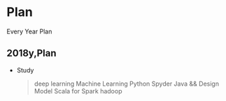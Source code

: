 # Plan
Every Year Plan

## 2018y,Plan

- Study
    > deep learning
    > Machine Learning
    > Python
    > Spyder
    > Java && Design Model
    > Scala for Spark
    > hadoop
    